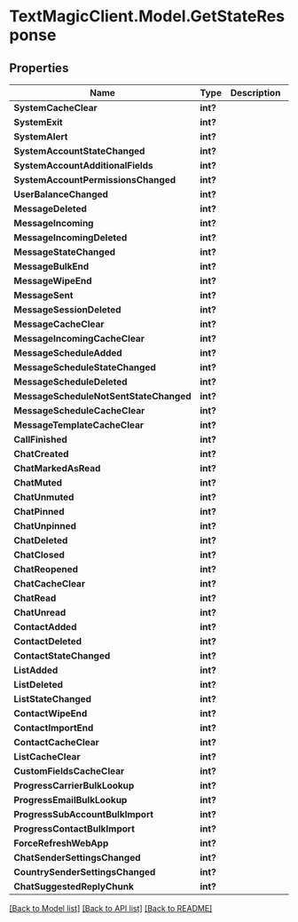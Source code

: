 # TextMagicClient.Model.GetStateResponse
## Properties

Name | Type | Description | Notes
------------ | ------------- | ------------- | -------------
**SystemCacheClear** | **int?** |  | 
**SystemExit** | **int?** |  | 
**SystemAlert** | **int?** |  | 
**SystemAccountStateChanged** | **int?** |  | 
**SystemAccountAdditionalFields** | **int?** |  | 
**SystemAccountPermissionsChanged** | **int?** |  | 
**UserBalanceChanged** | **int?** |  | 
**MessageDeleted** | **int?** |  | 
**MessageIncoming** | **int?** |  | 
**MessageIncomingDeleted** | **int?** |  | 
**MessageStateChanged** | **int?** |  | 
**MessageBulkEnd** | **int?** |  | 
**MessageWipeEnd** | **int?** |  | 
**MessageSent** | **int?** |  | 
**MessageSessionDeleted** | **int?** |  | 
**MessageCacheClear** | **int?** |  | 
**MessageIncomingCacheClear** | **int?** |  | 
**MessageScheduleAdded** | **int?** |  | 
**MessageScheduleStateChanged** | **int?** |  | 
**MessageScheduleDeleted** | **int?** |  | 
**MessageScheduleNotSentStateChanged** | **int?** |  | 
**MessageScheduleCacheClear** | **int?** |  | 
**MessageTemplateCacheClear** | **int?** |  | 
**CallFinished** | **int?** |  | 
**ChatCreated** | **int?** |  | 
**ChatMarkedAsRead** | **int?** |  | 
**ChatMuted** | **int?** |  | 
**ChatUnmuted** | **int?** |  | 
**ChatPinned** | **int?** |  | 
**ChatUnpinned** | **int?** |  | 
**ChatDeleted** | **int?** |  | 
**ChatClosed** | **int?** |  | 
**ChatReopened** | **int?** |  | 
**ChatCacheClear** | **int?** |  | 
**ChatRead** | **int?** |  | 
**ChatUnread** | **int?** |  | 
**ContactAdded** | **int?** |  | 
**ContactDeleted** | **int?** |  | 
**ContactStateChanged** | **int?** |  | 
**ListAdded** | **int?** |  | 
**ListDeleted** | **int?** |  | 
**ListStateChanged** | **int?** |  | 
**ContactWipeEnd** | **int?** |  | 
**ContactImportEnd** | **int?** |  | 
**ContactCacheClear** | **int?** |  | 
**ListCacheClear** | **int?** |  | 
**CustomFieldsCacheClear** | **int?** |  | 
**ProgressCarrierBulkLookup** | **int?** |  | 
**ProgressEmailBulkLookup** | **int?** |  | 
**ProgressSubAccountBulkImport** | **int?** |  | 
**ProgressContactBulkImport** | **int?** |  | 
**ForceRefreshWebApp** | **int?** |  | 
**ChatSenderSettingsChanged** | **int?** |  | 
**CountrySenderSettingsChanged** | **int?** |  | 
**ChatSuggestedReplyChunk** | **int?** |  | 

[[Back to Model list]](../README.md#documentation-for-models) [[Back to API list]](../README.md#documentation-for-api-endpoints) [[Back to README]](../README.md)

